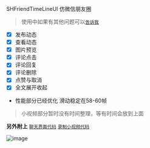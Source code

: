 SHFriendTimeLineUI 仿微信朋友圈
> 使用中如果有其他问题可以[`告诉我`](https://github.com/CCSH/SHFriendTimeLineUI/issues/new)
- [x] 发布动态
- [x] 查看动态
- [x] 图片预览
- [x] 评论点击
- [x] 评论回复
- [x] 评论删除
- [x] 点赞与取消
- [x] 全文展开收起

* 性能部分已经优化 滑动稳定在58-60帧
> 小视频部分暂时没有时间整理，等有时间会放到上面

**另外附上**
[`聊天界面代码`](https://github.com/CCSH/SHChatMessageU)
[`录制小视频代码`](https://github.com/CCSH/SHShortVideo)

![image](https://github.com/CCSH/SHFriendTimeLineUI/blob/master/QQ20180314-124339.gif)

